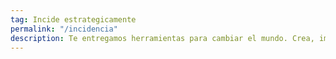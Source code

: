 ```yaml
---
tag: Incide estrategicamente
permalink: "/incidencia"
description: Te entregamos herramientas para cambiar el mundo. Crea, impulsa y concreta tus objetivos para el fomento de líderes emergentes, organizaciones y colectivos.
---
```

